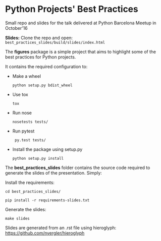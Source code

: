 Python Projects' Best Practices
===============================

Small repo and slides for the talk delivered at Python Barcelona Meetup in October'16

**Slides:** Clone the repo and open: `best_practices_slides/build/slides/index.html`

The **figures** package is a simple project that aims to highlight some of the best practices for Python projects.

It contains the required configuration to:

- Make a wheel

    ```python setup.py bdist_wheel```

- Use tox

    ```tox ```

- Run nose

    ```nosetests tests/```

- Run pytest

    ``` py.test tests/```

- Install the package using setup.py

    ```python setup.py install```

The **best_practices_slides** folder contains the source code required to generate the slides of the presentation.
Simply:

Install the requirements:

```
cd best_practices_slides/
```
  
```
pip install -r requirements-slides.txt
```
Generate the slides:
```
make slides
```

Slides are generated from an .rst file using hieroglyph: https://github.com/nyergler/hieroglyph
